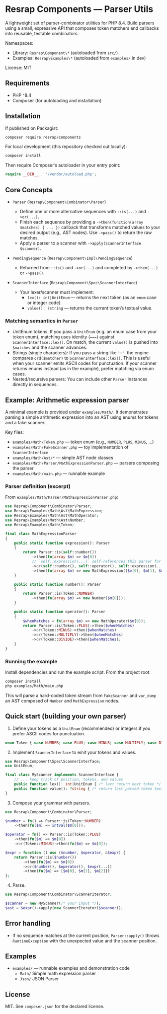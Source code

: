 # Resrap Components — Parser Utils

A lightweight set of parser-combinator utilities for PHP 8.4. Build parsers using a small, expressive API that composes token matchers and callbacks into reusable, testable combinators.

Namespaces:
- Library: `Resrap\Component\*` (autoloaded from `src/`)
- Examples: `Resrap\Examples\*` (autoloaded from `examples/` in dev)

License: MIT

## Requirements
- PHP ^8.4
- Composer (for autoloading and installation)

## Installation
If published on Packagist:

```bash
composer require resrap/components
```

For local development (this repository checked out locally):

```bash
composer install
```

Then require Composer’s autoloader in your entry point:

```php
require __DIR__ . '/vendor/autoload.php';
```

## Core Concepts

- `Parser` (`Resrap\Component\Combinator\Parser`)
  - Define one or more alternative sequences with `::is(...)` and `->or(...)`.
  - Finish each sequence by providing a `->then(function(array $matches) { ... })` callback that transforms matched values to your desired output (e.g., AST nodes). Use `->pass()` to return the raw matches.
  - Apply a parser to a scanner with `->apply(ScannerInterface $scanner)`.

- `PendingSequence` (`Resrap\Component\Impl\PendingSequence`)
  - Returned from `::is()` and `->or(...)` and completed by `->then(...)` or `->pass()`.

- `ScannerInterface` (`Resrap\Component\Spec\ScannerInterface`)
  - Your lexer/scanner must implement:
    - `lex(): int|UnitEnum` — returns the next token (as an `enum` case or integer code).
    - `value(): ?string` — returns the current token’s textual value.

### Matching semantics in `Parser`
- UnitEnum tokens: If you pass a `UnitEnum` (e.g. an enum case from your token enum), matching uses identity (`===`) against `ScannerInterface::lex()`. On match, the current `value()` is pushed into `$matches` and the scanner advances.
- Strings (single characters): If you pass a string like `'+'`, the engine compares `ord($matcher)` to `ScannerInterface::lex()`. This is useful when your scanner emits ASCII codes for punctuation. If your scanner returns enums instead (as in the example), prefer matching via enum cases.
- Nested/recursive parsers: You can include other `Parser` instances directly in sequences.

## Example: Arithmetic expression parser
A minimal example is provided under `examples/Math/`. It demonstrates parsing a simple arithmetic expression into an AST using enums for tokens and a fake scanner.

Key files:
- `examples/Math/Token.php` — token enum (e.g., `NUMBER`, `PLUS`, `MINUS`, ...)
- `examples/Math/FakeScanner.php` — toy implementation of `ScannerInterface`
- `examples/Math/Ast/*` — simple AST node classes
- `examples/Math/Parser/MathExpressionParser.php` — parsers composing the parser
- `examples/Math/main.php` — runnable example

### Parser definition (excerpt)
From `examples/Math/Parser/MathExpressionParser.php`:

```php
use Resrap\Component\Combinator\Parser;
use Resrap\Examples\Math\Ast\MathExpression;
use Resrap\Examples\Math\Ast\MathOperator;
use Resrap\Examples\Math\Ast\Number;
use Resrap\Examples\Math\Token;

final class MathExpressionParser
{
    public static function expression(): Parser
    {
        return Parser::is(self::number())
            ->then(fn(array $m) => $m[0])
            // `self::expression(...)` self-references this parser for recursion and avoid infinity loop
            ->or(self::number(), self::operator(), self::expression(...))
            ->then(fn(array $m) => new MathExpression([$m[0], $m[1], $m[2]]));
    }

    public static function number(): Parser
    {
        return Parser::is(Token::NUMBER)
            ->then(fn(array $m) => new Number($m[0]));
    }

    public static function operator(): Parser
    {
        $whenMatches = fn(array $m) => new MathOperator($m[0]);
        return Parser::is(Token::PLUS)->then($whenMatches)
            ->or(Token::MINUS)->then($whenMatches)
            ->or(Token::MULTIPLY)->then($whenMatches)
            ->or(Token::DIVIDE)->then($whenMatches);
    }
}
```

### Running the example
Install dependencies and run the example script. From the project root:

```bash
composer install
php examples/Math/main.php
```

This will parse a hard-coded token stream from `FakeScanner` and `var_dump` an AST composed of `Number` and `MathExpression` nodes.

## Quick start (building your own parser)
1. Define your tokens as a `UnitEnum` (recommended) or integers if you prefer ASCII codes for punctuation.

```php
enum Token { case NUMBER; case PLUS; case MINUS; case MULTIPLY; case DIVIDE; }
```

2. Implement `ScannerInterface` to emit your tokens and values.

```php
use Resrap\Component\Spec\ScannerInterface;
use UnitEnum;

final class MyScanner implements ScannerInterface {
    // ... keep track of position, tokens, and values
    public function lex(): int|UnitEnum { /* lext return next token */ }
    public function value(): ?string { /* return last parsed token text */ }
}
```

3. Compose your grammar with parsers.

```php
use Resrap\Component\Combinator\Parser;

$number = fn() => Parser::is(Token::NUMBER)
    ->then(fn($m) => intval($m[0]));

$operator = fn() => Parser::is(Token::PLUS)
    ->then(fn($m) => $m[0])
    ->or(Token::MINUS)->then(fn($m) => $m[0]);

$expr = function () use ($number, $operator, &$expr) {
    return Parser::is($number())
        ->then(fn($m) => $m[0])
        ->or($number(), $operator(), $expr(...))
        ->then(fn($m) => [$m[0], $m[1], $m[2]])
};
```

4. Parse.

```php
use Resrap\Component\Combinator\ScannerIterator;

$scanner = new MyScanner(/* your input */);
$ast = $expr()->apply(new ScannerIterator($scanner));
```

## Error handling
- If no sequence matches at the current position, `Parser::apply()` throws `RuntimeException` with the unexpected value and the scanner position.

## Examples
- `examples/` — runnable examples and demonstration code
  - `Math/` Simple math expression parser
  - `Json/` JSON Parser

## License
MIT. See `composer.json` for the declared license.
